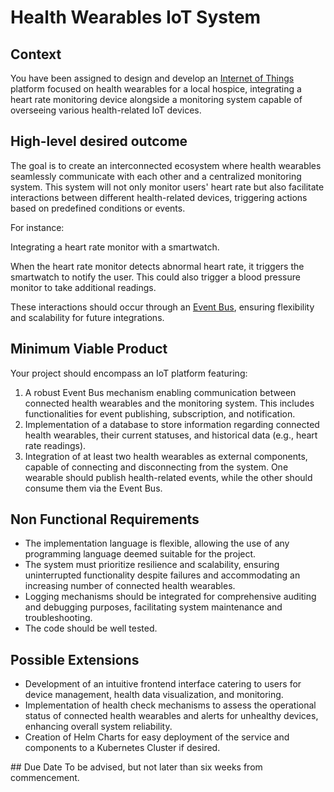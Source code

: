 # Health Wearables IoT System

## Context

You have been assigned to design and develop an [Internet of Things](https://www.ibm.com/topics/internet-of-things) platform focused on health wearables for a local hospice, integrating a heart rate monitoring device alongside a monitoring system capable of overseeing various health-related IoT devices.

## High-level desired outcome

The goal is to create an interconnected ecosystem where health wearables seamlessly communicate with each other and a centralized monitoring system. This system will not only monitor users' heart rate but also facilitate interactions between different health-related devices, triggering actions based on predefined conditions or events.

For instance:

Integrating a heart rate monitor with a smartwatch.

When the heart rate monitor detects abnormal heart rate, it triggers the smartwatch to notify the user. This could also trigger a blood pressure monitor to take additional readings.

These interactions should occur through an [Event Bus](https://aws.amazon.com/event-driven-architecture/), ensuring flexibility and scalability for future integrations.

## Minimum Viable Product

Your project should encompass an IoT platform featuring:

1. A robust Event Bus mechanism enabling communication between connected health wearables and the monitoring system. This includes functionalities for event publishing, subscription, and notification.
2. Implementation of a database to store information regarding connected health wearables, their current statuses, and historical data (e.g., heart rate readings).
3. Integration of at least two health wearables as external components, capable of connecting and disconnecting from the system. One wearable should publish health-related events, while the other should consume them via the Event Bus.

## Non Functional Requirements

- The implementation language is flexible, allowing the use of any programming language deemed suitable for the project.
- The system must prioritize resilience and scalability, ensuring uninterrupted functionality despite failures and accommodating an increasing number of connected health wearables.
- Logging mechanisms should be integrated for comprehensive auditing and debugging purposes, facilitating system maintenance and troubleshooting.
- The code should be well tested.

## Possible Extensions

- Development of an intuitive frontend interface catering to users for device management, health data visualization, and monitoring.
- Implementation of health check mechanisms to assess the operational status of connected health wearables and alerts for unhealthy devices, enhancing overall system reliability.
- Creation of Helm Charts for easy deployment of the service and components to a Kubernetes Cluster if desired.

## Due Date
To be advised, but not later than six weeks from commencement.
